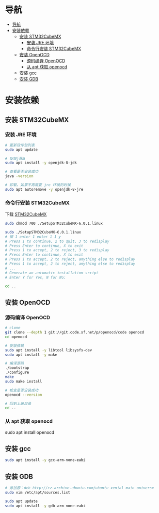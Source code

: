# 导航
- [导航](#导航)
- [安装依赖](#安装依赖)
  - [安装 STM32CubeMX](#安装-stm32cubemx)
    - [安装 JRE 环境](#安装-jre-环境)
    - [命令行安装 STM32CubeMX](#命令行安装-stm32cubemx)
  - [安装 OpenOCD](#安装-openocd)
    - [源码编译 OpenOCD](#源码编译-openocd)
    - [从 apt 获取 openocd](#从-apt-获取-openocd)
  - [安装 gcc](#安装-gcc)
  - [安装 GDB](#安装-gdb)

# 安装依赖

## 安装 STM32CubeMX
### 安装 JRE 环境
```bash
# 更新软件包列表
sudo apt update

# 安装jdk8
sudo apt install -y openjdk-8-jdk

# 查看是否安装成功
java -version

# 卸载，如果不再需要 jre 环境的时候
sudo apt autoremove -y openjdk-8-jre
```

### 命令行安装 STM32CubeMX
下载 [STM32CubeMX](https://www.st.com/content/st_com/zh/products/development-tools/software-development-tools/stm32-software-development-tools/stm32-configurators-and-code-generators/stm32cubemx.html)

```bash
sudo chmod 700 ./SetupSTM32CubeMX-6.0.1.linux

sudo ./SetupSTM32CubeMX-6.0.1.linux
# 按 1 enter 1 enter 1 1 y
# Press 1 to continue, 2 to quit, 3 to redisplay
# Press Enter to continue, X to exit
# Press 1 to accept, 2 to reject, 3 to redisplay
# Press Enter to continue, X to exit
# Press 1 to accept, 2 to reject, anything else to redisplay
# Press 1 to accept, 2 to reject, anything else to redisplay
# ...
# Generate an automatic installation script
# Enter Y for Yes, N for No:

cd ..
```
## 安装 OpenOCD
### 源码编译 OpenOCD
```bash
# clone
git clone --depth 1 git://git.code.sf.net/p/openocd/code openocd
cd openocd

# 安装依赖
sudo apt install -y libtool libsysfs-dev
sudo apt install -y make

# 编译源码
./bootstrap
./configure
make
sudo make install

# 检查是否安装成功
openocd --version

# 回到上级目录
cd ..
```
### 从 apt 获取 openocd
sudo apt install openocd


## 安装 gcc

```bash
sudo apt install -y gcc-arm-none-eabi
```

## 安装 GDB
```bash
# 添加源：deb http://cz.archive.ubuntu.com/ubuntu xenial main universe
sudo vim /etc/apt/sources.list

sudo apt update 
sudo apt install -y gdb-arm-none-eabi
```